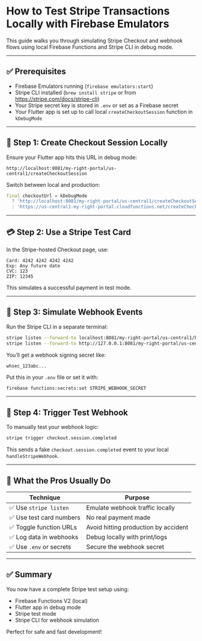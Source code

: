 
# How to Test Stripe Transactions Locally with Firebase Emulators

This guide walks you through simulating Stripe Checkout and webhook flows using local Firebase Functions and Stripe CLI in debug mode.

---

## ✅ Prerequisites

- Firebase Emulators running (`firebase emulators:start`)
- Stripe CLI installed (`brew install stripe` or from https://stripe.com/docs/stripe-cli)
- Your Stripe secret key is stored in `.env` or set as a Firebase secret
- Your Flutter app is set up to call local `createCheckoutSession` function in `kDebugMode`

---

## 🧪 Step 1: Create Checkout Session Locally

Ensure your Flutter app hits this URL in debug mode:

```
http://localhost:8081/my-right-portal/us-central1/createCheckoutSession
```

Switch between local and production:

```dart
final checkoutUrl = kDebugMode
  ? 'http://localhost:8081/my-right-portal/us-central1/createCheckoutSession'
  : 'https://us-central1-my-right-portal.cloudfunctions.net/createCheckoutSession';
```

---

## 💳 Step 2: Use a Stripe Test Card

In the Stripe-hosted Checkout page, use:

```
Card: 4242 4242 4242 4242
Exp: Any future date
CVC: 123
ZIP: 12345
```

This simulates a successful payment in test mode.

---

## 📡 Step 3: Simulate Webhook Events

Run the Stripe CLI in a separate terminal:

```bash
stripe listen --forward-to localhost:8081/my-right-portal/us-central1/handleStripeWebhook
stripe listen --forward-to http://127.0.0.1:8081/my-right-portal/us-central1/handleStripeWebhook
```

You’ll get a webhook signing secret like:

```
whsec_123abc...
```

Put this in your `.env` file or set it with:

```bash
firebase functions:secrets:set STRIPE_WEBHOOK_SECRET
```

---

## 🔁 Step 4: Trigger Test Webhook

To manually test your webhook logic:

```bash
stripe trigger checkout.session.completed
```

This sends a fake `checkout.session.completed` event to your local `handleStripeWebhook`.

---

## 🧠 What the Pros Usually Do

| Technique                      | Purpose                          |
|-------------------------------|----------------------------------|
| ✅ Use `stripe listen`         | Emulate webhook traffic locally  |
| ✅ Use test card numbers       | No real payment made             |
| ✅ Toggle function URLs        | Avoid hitting production by accident |
| ✅ Log data in webhooks        | Debug locally with print/logs    |
| ✅ Use `.env` or secrets       | Secure the webhook secret        |

---

## ✅ Summary

You now have a complete Stripe test setup using:

- Firebase Functions V2 (local)
- Flutter app in debug mode
- Stripe test mode
- Stripe CLI for webhook simulation

Perfect for safe and fast development!
